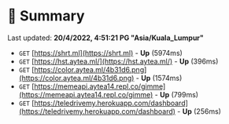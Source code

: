 # 📖 Summary
Last updated: **20/4/2022, 4:51:21 PG "Asia/Kuala_Lumpur"**

- `GET` [https://shrt.ml](https://shrt.ml) - **Up** (5974ms)
- `GET` [https://hst.aytea.ml/](https://hst.aytea.ml/) - **Up** (396ms)
- `GET` [https://color.aytea.ml/4b31d6.png](https://color.aytea.ml/4b31d6.png) - **Up** (1574ms)
- `GET` [https://memeapi.aytea14.repl.co/gimme](https://memeapi.aytea14.repl.co/gimme) - **Up** (799ms)
- `GET` [https://teledrivemy.herokuapp.com/dashboard](https://teledrivemy.herokuapp.com/dashboard) - **Up** (256ms)
